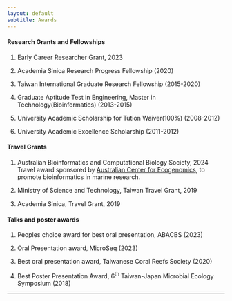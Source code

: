 ```yaml
---
layout: default
subtitle: Awards
---
```


#### Research Grants and Fellowships


1. Early Career Researcher Grant, 2023 

2. Academia Sinica Research Progress Fellowship (2020)

3. Taiwan International Graduate Research Fellowship (2015-2020)

4. Graduate Aptitude Test in Engineering, Master in Technology(Bioinformatics) (2013-2015)

5. University Academic Scholarship for Tution Waiver(100%) (2008-2012)

6. University Academic Excellence Scholarship (2011-2012)

#### Travel Grants

1. Australian Bioinformatics and Computational Biology Society, 2024 Travel award sponsored by [Australian Center for Ecogenomics](https://scmb.uq.edu.au/centres-and-institutes/australian-centre-ecogenomics), to promote bioinformatics in marine research.

2. Ministry of Science and Technology, Taiwan Travel Grant, 2019

3. Academia Sinica, Travel Grant, 2019


#### Talks and poster awards

1. Peoples choice award for best oral presentation, ABACBS (2023)

2. Oral Presentation award, MicroSeq (2023)

3. Best oral presentation award, Taiwanese Coral Reefs Society (2020)

4. Best Poster Presentation Award, 6<sup>th</sup> Taiwan-Japan Microbial Ecology Symposium (2018)


_______________

